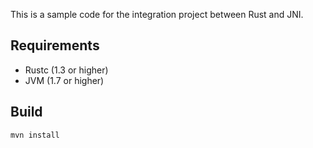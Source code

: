 This is a sample code for the integration project between Rust and JNI.

## Requirements
 * Rustc (1.3 or higher)
 * JVM (1.7 or higher)

## Build
```sh
mvn install
```
